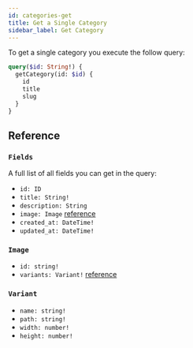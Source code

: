 ```yaml
---
id: categories-get
title: Get a Single Category
sidebar_label: Get Category
---
```


To get a single category you execute the follow query:

```graphql
query($id: String!) {
  getCategory(id: $id) {
    id
    title
    slug
  }
}
```

## Reference

### `Fields`

A full list of all fields you can get in the query:

- `id: ID`
- `title: String!`
- `description: String`
- `image: Image` [reference](#image)
- `created_at: DateTime!`
- `updated_at: DateTime!`

### `Image`

- `id: string!`
- `variants: Variant!` [reference](#variant)

### `Variant`

- `name: string!`
- `path: string!`
- `width: number!`
- `height: number!`
